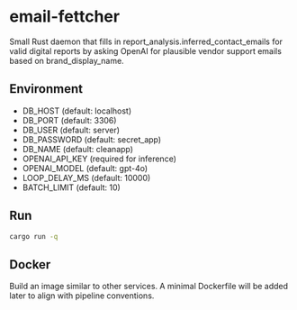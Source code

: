 email-fettcher
===============

Small Rust daemon that fills in report_analysis.inferred_contact_emails for valid digital reports by asking OpenAI for plausible vendor support emails based on brand_display_name.

Environment
-----------
- DB_HOST (default: localhost)
- DB_PORT (default: 3306)
- DB_USER (default: server)
- DB_PASSWORD (default: secret_app)
- DB_NAME (default: cleanapp)
- OPENAI_API_KEY (required for inference)
- OPENAI_MODEL (default: gpt-4o)
- LOOP_DELAY_MS (default: 10000)
- BATCH_LIMIT (default: 10)

Run
---
```bash
cargo run -q
```

Docker
------
Build an image similar to other services. A minimal Dockerfile will be added later to align with pipeline conventions.

